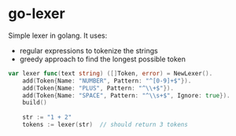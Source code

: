 # go-lexer

Simple lexer in golang. It uses:

- regular expressions to tokenize the strings
- greedy approach to find the longest possible token

```go
var lexer func(text string) ([]Token, error) = NewLexer().
    add(Token{Name: "NUMBER", Pattern: "^[0-9]+$"}).
    add(Token{Name: "PLUS", Pattern: "^\\+$"}).
    add(Token{Name: "SPACE", Pattern: "^\\s+$", Ignore: true}).
    build()
    
	str := "1 + 2"
	tokens := lexer(str)  // should return 3 tokens
```
